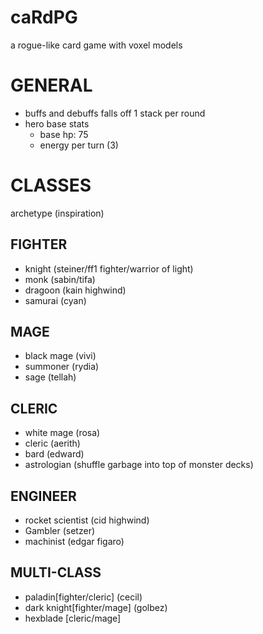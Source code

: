 
# caRdPG

a rogue-like card game with voxel models

# GENERAL

* buffs and debuffs falls off 1 stack per round
* hero base stats
  * base hp: 75
  * energy per turn (3)

# CLASSES

archetype (inspiration)

## FIGHTER

* knight (steiner/ff1 fighter/warrior of light)
* monk (sabin/tifa)
* dragoon (kain highwind)
* samurai (cyan)

## MAGE

* black mage (vivi)
* summoner (rydia)
* sage (tellah)

## CLERIC

* white mage (rosa)
* cleric (aerith)
* bard (edward)
* astrologian (shuffle garbage into top of monster decks)

## ENGINEER

* rocket scientist (cid highwind)
* Gambler (setzer)
* machinist (edgar figaro)

## MULTI-CLASS

* paladin[fighter/cleric] (cecil)
* dark knight[fighter/mage] (golbez)
* hexblade [cleric/mage]
